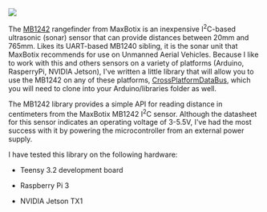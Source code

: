 <img src="mb1242.jpg">

The [MB1242](http://www.maxbotix.com/Ultrasonic_Sensors/MB1242.htm) 
rangefinder from MaxBotix is an inexpensive I<sup>2</sup>C-based ultrasonic (sonar) sensor that can provide
distances between 20mm and 765mm.  Likes its UART-based MB1240 sibling, it is the sonar unit that MaxBotix
recommends for use on Unmanned Aerial Vehicles.  Because I like to work with
this and others sensors on a variety of platforms (Arduino, RasperryPi, NVIDIA Jetson), I've written
a little library that will allow you to use the MB1242 on any of these
platforms, [CrossPlatformDataBus](https://github.com/simondlevy/CrossPlatformDataBus),
which you will need to clone into your Arduino/libraries folder as well.

The MB1242 library provides a simple API for reading distance in centimeters
from the MaxBotix MB1242 I<sup>2</sup>C sensor.  Although the datasheet for this sensor
indicates an operating voltage of 3-5.5V, I've had the most success with it by powering the
microcontroller from an external power supply.

I have tested this library on the following hardware:

* Teensy 3.2 development board

* Raspberry Pi 3

* NVIDIA Jetson TX1


